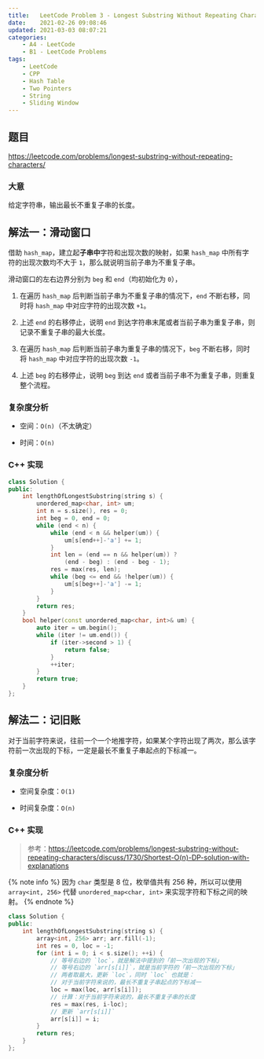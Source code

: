 ```yaml
---
title:   LeetCode Problem 3 - Longest Substring Without Repeating Characters
date:    2021-02-26 09:08:46
updated: 2021-03-03 08:07:21
categories:
    - A4 - LeetCode
    - B1 - LeetCode Problems
tags:
    - LeetCode
    - CPP
    - Hash Table
    - Two Pointers
    - String
    - Sliding Window
---
```


## 题目

<https://leetcode.com/problems/longest-substring-without-repeating-characters/>

### 大意

给定字符串，输出最长不重复子串的长度。

<!-- more -->

## 解法一：滑动窗口

借助 `hash_map`，建立起**子串中**字符和出现次数的映射，如果 `hash_map` 中所有字符的出现次数均不大于 `1`，那么就说明当前子串为不重复子串。

滑动窗口的左右边界分别为 `beg` 和 `end`（均初始化为 `0`），

1. 在遍历 `hash_map` 后判断当前子串为不重复子串的情况下，`end` 不断右移，同时将 `hash_map` 中对应字符的出现次数 `+1`。

2. 上述 `end` 的右移停止，说明 `end` 到达字符串末尾或者当前子串为重复子串，则记录不重复子串的最大长度。

3. 在遍历 `hash_map` 后判断当前子串为重复子串的情况下，`beg` 不断右移，同时将 `hash_map` 中对应字符的出现次数 `-1`。

4. 上述 `beg` 的右移停止，说明 `beg` 到达 `end` 或者当前子串不为重复子串，则重复整个流程。

### 复杂度分析

- 空间：`O(n)`（不太确定）

- 时间：`O(n)`

### C++ 实现

```cpp
class Solution {
public:
    int lengthOfLongestSubstring(string s) {
        unordered_map<char, int> um;
        int n = s.size(), res = 0;
        int beg = 0, end = 0;
        while (end < n) {
            while (end < n && helper(um)) {
                um[s[end++]-'a'] += 1;
            }
            int len = (end == n && helper(um)) ?
                (end - beg) : (end - beg - 1);
            res = max(res, len);
            while (beg <= end && !helper(um)) {
                um[s[beg++]-'a'] -= 1;
            }
        }
        return res;
    }
    bool helper(const unordered_map<char, int>& um) {
        auto iter = um.begin();
        while (iter != um.end()) {
            if (iter->second > 1) {
                return false;
            }
            ++iter;
        }
        return true;
    }
};
```

## 解法二：记旧账

对于当前字符来说，往前一个一个地推字符，如果某个字符出现了两次，那么该字符前一次出现的下标，一定是最长不重复子串起点的下标减一。

### 复杂度分析

- 空间复杂度：`O(1)`

- 时间复杂度：`O(n)`

### C++ 实现

> 参考：<https://leetcode.com/problems/longest-substring-without-repeating-characters/discuss/1730/Shortest-O(n)-DP-solution-with-explanations>

{% note info %}
因为 `char` 类型是 8 位，枚举值共有 256 种，所以可以使用 `array<int, 256>` 代替 `unordered_map<char, int>` 来实现字符和下标之间的映射。
{% endnote %}

```cpp
class Solution {
public:
    int lengthOfLongestSubstring(string s) {
        array<int, 256> arr; arr.fill(-1);
        int res = 0, loc = -1;
        for (int i = 0; i < s.size(); ++i) {
            // 等号右边的 `loc`，就是解法中提到的「前一次出现的下标」
            // 等号右边的 `arr[s[i]]`，就是当前字符的「前一次出现的下标」
            // 两者取最大，更新 `loc`，同时 `loc` 也就是：
            // 对于当前字符来说的，最长不重复子串起点的下标减一
            loc = max(loc, arr[s[i]]);
            // 计算：对于当前字符来说的，最长不重复子串的长度
            res = max(res, i-loc);
            // 更新 `arr[s[i]]`
            arr[s[i]] = i;
        }
        return res;
    }
};
```
